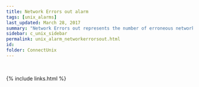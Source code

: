 ```yaml
---
title: ﻿Network Errors out alarm
tags: [unix_alarms]
last_updated: March 28, 2017
summary: "Network Errors out represents the number of erroneous network packets sent by the machine per second. The ﻿Network Errors out alarm may warrant investigation as even a low error rate can indicate network problems."
sidebar: c_unix_sidebar
permalink: unix_alarm_networkerrorsout.html
id:
folder: ConnectUnix
---
```


﻿

{% include links.html %}
